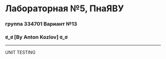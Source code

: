 # Лабораторная №5, ПнаЯВУ  
### группа 334701 Вариант №13  

### ಠ_ಠ [By Anton Kozlov] ಠ_ಠ
---
UNIT TESTING